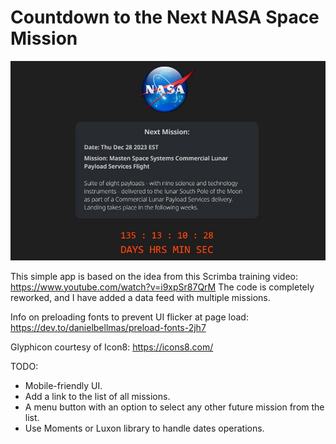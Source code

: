 # Countdown to the Next NASA Space Mission

![Page screenshot](static/demo-screenshot.jpg)


This simple app is based on the idea from this Scrimba training video: 
https://www.youtube.com/watch?v=i9xpSr87QrM
The code is completely reworked, and I have added a data feed with multiple missions.

Info on preloading fonts to prevent UI flicker at page load: https://dev.to/danielbellmas/preload-fonts-2jh7

Glyphicon courtesy of Icon8: https://icons8.com/

TODO:
* Mobile-friendly UI.
* Add a link to the list of all missions.
* A menu button with an option to select any other future mission from the list.
* Use Moments or Luxon library to handle dates operations.
